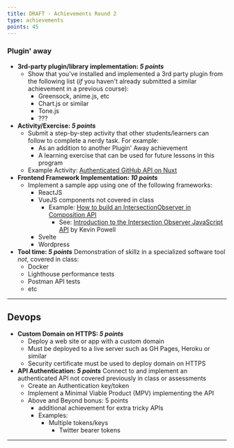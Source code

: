 ```yaml
---
title: DRAFT - Achievements Round 2
type: achievements
points: 45
---
```



### Plugin' away
<section class="cards">

- **3rd-party plugin/library implementation: _5 points_**
    - Show that you've installed and implemented a 3rd party plugin from the following list (_if_ you haven't already submitted a similar achievement in a previous course):
        - Greensock, anime.js, etc
        - Chart.js or similar
        - Tone.js
        - ???
- **Activity/Exercise: _5 points_**
    - Submit a step-by-step activity that other students/learners can follow to complete a nerdy task. For example:
        - As an addition to another Plugin' Away achievement 
        - A learning exercise that can be used for future lessons in this program
    - Example Activity: [Authenticated GitHub API on Nuxt](https://github.com/acidtone/nuxt-github-api)
- **Frontend Framework Implementation: _10 points_**
    - Implement a sample app using one of the following frameworks:
        - ReactJS
        - VueJS components not covered in class
            - Example: [How to build an IntersectionObserver in Composition API](https://stackoverflow.com/questions/70275889/how-to-build-an-intersectionobserver-in-composition-api)
                - See: [Introduction to the Intersection Observer JavaScript API](https://www.youtube.com/watch?v=T8EYosX4NOo) by Kevin Powell
        - Svelte
        - Wordpress
- **Tool time: _5 points_**
    Demonstration of skillz in a specialized software tool _not_, covered in class:
    - Docker
    - Lighthouse performance tests
    - Postman API tests
    - etc

</section>

---

## Devops

<section class="cards">

- **Custom Domain on HTTPS: _5 points_**
    - Deploy a web site or app with a custom domain
    - Must be deployed to a live server such as GH Pages, Heroku or similar
    - Security certificate must be used to deploy domain on HTTPS
- **API Authentication: _5 points_**
    Connect to and implement an authenticated API not covered previously in class or assessments
    - Create an Authentication key/token
    - Implement a Minimal Viable Product (MPV) implementing the API
    - Above and Beyond bonus: 5 points
        - additional achievement for extra tricky APIs
        - Examples: 
            - Multiple tokens/keys
                - Twitter bearer tokens

</section>

---
